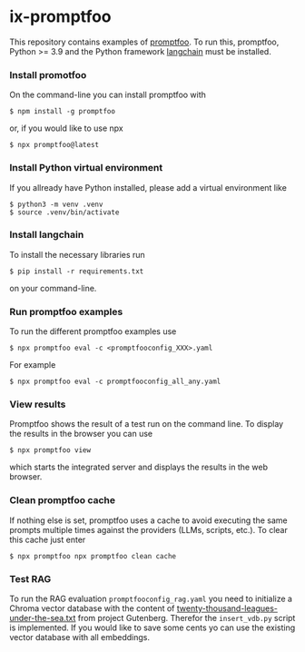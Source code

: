 # ix-promptfoo

This repository contains examples of [promptfoo](https://promptfoo.dev). To run this, promptfoo, Python >= 3.9 and the Python framework [langchain](https://python.langchain.com/v0.1/docs/get_started/introduction/) must be installed.

### Install promotfoo

On the command-line you can install promptfoo with

```
$ npm install -g promptfoo
```

or, if you would like to use npx

```
$ npx promptfoo@latest
```

### Install Python virtual environment

If you allready have Python installed, please add a virtual environment like

```
$ python3 -m venv .venv
$ source .venv/bin/activate
```

### Install langchain

To install the necessary libraries run

```
$ pip install -r requirements.txt
```

on your command-line. 

### Run promptfoo examples

To run the different promptfoo examples use

```
$ npx promptfoo eval -c <promptfooconfig_XXX>.yaml
```

For example

```
$ npx promptfoo eval -c promptfooconfig_all_any.yaml
```

### View results

Promptfoo shows the result of a test run on the command line. To display the results in the browser you can use

```
$ npx promptfoo view
```

which starts the integrated server and displays the results in the web browser.

### Clean promptfoo cache

If nothing else is set, promptfoo uses a cache to avoid executing the same prompts multiple times against the providers (LLMs, scripts, etc.). To clear this cache just enter

```
$ npx promptfoo npx promptfoo clean cache
```

### Test RAG

To run the RAG evaluation ```promptfooconfig_rag.yaml``` you need to initialize a Chroma vector database with the content of [twenty-thousand-leagues-under-the-sea.txt](https://www.gutenberg.org/cache/epub/164/pg164.txt) from project Gutenberg. Therefor the ```insert_vdb.py``` script is implemented. If you would like to save some cents yo can use the existing vector database with all embeddings.